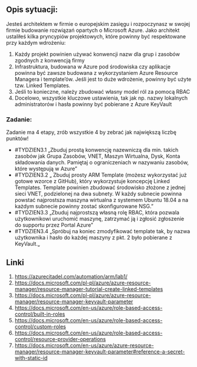 ## Opis sytuacji:
Jesteś architektem w firmie o europejskim zasięgu i rozpoczynasz w swojej firmie budowanie rozwiązań opartych o Microsoft Azure.
Jako architekt ustaliłeś kilka pryncypiów projektowych, które powinny być respektowane przy każdym wdrożeniu:
1) Każdy projekt powinien używać konwencji nazw dla grup i zasobów zgodnych z konwencją firmy
2) Infrastruktura, budowana w Azure pod środowiska czy aplikacje powinna być zawsze budowana z wykorzystaniem Azure Resource Managera i template’ów. Jeśli jest to duże wdrożenie, powinny być użyte tzw. Linked Templates.
3) Jeśli to konieczne, należy zbudować własny model ról za pomocą RBAC
4) Docelowo, wszystkie kluczowe ustawienia, tak jak np. nazwy lokalnych administratorów i hasła powinny być pobierane z Azure KeyVault

### Zadanie:
Zadanie ma 4 etapy, zrób wszystkie 4 by zebrać jak największą liczbę punktów!

- #TYDZIEN3.1 „Zbuduj prostą konwencję nazewniczą dla min. takich zasobów jak Grupa Zasobów, VNET, Maszyn Wirtualna, Dysk, Konta składowania danych. Pamiętaj o ograniczeniach w nazywaniu zasobów, które występują w Azure”
- #TYDZIEN3.2 „ Zbuduj prosty ARM Template (możesz wykorzystać już gotowe wzorce z GitHub), który wykorzystuje koncepcję Linked Templates. Template powinien zbudować środowisko złożone z jednej sieci VNET, podzielonej na dwa subnety. W każdy subnecie powinna powstać najprostsza maszyna wirtualna z systemem Ubuntu 18.04 a na każdym subnecie powinny zostać skonfigurowane NSG.”
- #TYDZIEN3.3 „Zbuduj najprostszą własną rolę RBAC, która pozwala użytkownikowi uruchomić maszynę, zatrzymać ją i zgłosić zgłoszenie do supportu przez Portal Azure”
- #TYDZIEN3.4 „Spróbuj na koniec zmodyfikować template tak, by nazwa użytkownika i hasło do każdej maszyny z pkt. 2 było pobierane z KeyVault.„


## Linki
1. https://azurecitadel.com/automation/arm/lab1/
2. https://docs.microsoft.com/pl-pl/azure/azure-resource-manager/resource-manager-tutorial-create-linked-templates
3. https://docs.microsoft.com/pl-pl/azure/azure-resource-manager/resource-manager-keyvault-parameter
4. https://docs.microsoft.com/en-us/azure/role-based-access-control/built-in-roles
5. https://docs.microsoft.com/en-us/azure/role-based-access-control/custom-roles
6. https://docs.microsoft.com/en-us/azure/role-based-access-control/resource-provider-operations
7. https://docs.microsoft.com/en-us/azure/azure-resource-manager/resource-manager-keyvault-parameter#reference-a-secret-with-static-id
